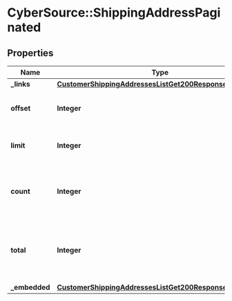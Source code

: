 # CyberSource::ShippingAddressPaginated

## Properties
Name | Type | Description | Notes
------------ | ------------- | ------------- | -------------
**_links** | [**CustomerShippingAddressesListGet200ResponseLinks**](CustomerShippingAddressesListGet200ResponseLinks.md) |  | [optional] 
**offset** | **Integer** | The offset parameter supplied in the request. | [optional] 
**limit** | **Integer** | The limit parameter supplied in the request. | [optional] 
**count** | **Integer** | The number of Shipping Addresses returned in the array. | [optional] 
**total** | **Integer** | The total number of Shipping Addresses associated with the Customer. | [optional] 
**_embedded** | [**CustomerShippingAddressesListGet200ResponseEmbedded**](CustomerShippingAddressesListGet200ResponseEmbedded.md) |  | [optional] 


